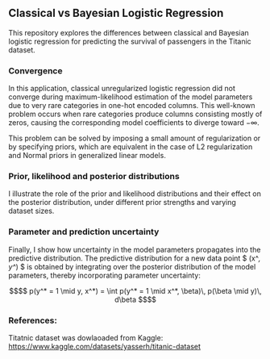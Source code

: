 ## Classical vs Bayesian Logistic Regression

This repository explores the differences between classical and Bayesian logistic regression for predicting the survival of passengers in the Titanic dataset.

### Convergence
In this application, classical unregularized logistic regression did not converge during maximum-likelihood estimation of the model parameters due to very rare categories in one-hot encoded columns. This well-known problem occurs when rare categories produce columns consisting mostly of zeros, causing the corresponding model coefficients to diverge toward −∞.

This problem can be solved by imposing a small amount of regularization or by specifying priors, which are equivalent in the case of L2 regularization and Normal priors in generalized linear models.

### Prior, likelihood and posterior distributions
I illustrate the role of the prior and likelihood distributions and their effect on the posterior distribution, under different prior strengths and varying dataset sizes.

### Parameter and prediction uncertainty
Finally, I show how uncertainty in the model parameters propagates into the predictive distribution. The predictive distribution for a new data point $ (x^*, y^*) $ is obtained by integrating over the posterior distribution of the model parameters, thereby incorporating parameter uncertainty:


```math
$$
p(y^* = 1 \mid y, x^*) = \int p(y^* = 1 \mid x^*, \beta)\, p(\beta \mid y)\, d\beta
$$
```





### References:
Titatnic dataset was dowlaoaded from Kaggle: https://www.kaggle.com/datasets/yasserh/titanic-dataset
